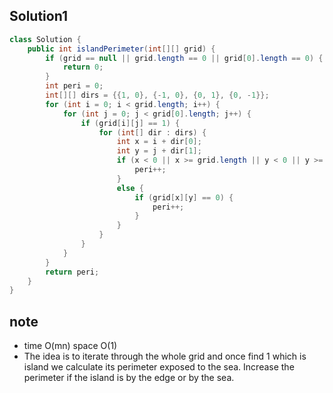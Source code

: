## Solution1
``` java
class Solution {
    public int islandPerimeter(int[][] grid) {
        if (grid == null || grid.length == 0 || grid[0].length == 0) {
            return 0;
        }
        int peri = 0;
        int[][] dirs = {{1, 0}, {-1, 0}, {0, 1}, {0, -1}};
        for (int i = 0; i < grid.length; i++) {
            for (int j = 0; j < grid[0].length; j++) {
                if (grid[i][j] == 1) {
                    for (int[] dir : dirs) {
                        int x = i + dir[0];
                        int y = j + dir[1];
                        if (x < 0 || x >= grid.length || y < 0 || y >= grid[0].length) {
                            peri++;
                        }
                        else {
                            if (grid[x][y] == 0) {
                                peri++;
                            }
                        }
                    }
                }
            }
        }
        return peri;
    }
}
```

## note
* time O(mn) space O(1)
* The idea is to iterate through the whole grid and once find 1 which is island we calculate its perimeter exposed to the sea. 
Increase the perimeter if the island is by the edge or by the sea.
